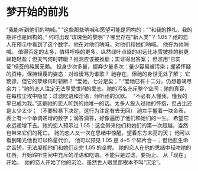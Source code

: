 # 梦开始的前兆

“我能听到他们的呐喊。”
​“这些那些呐喊和愿望可能是同构的；”
​“和我的挣扎，我的期许也是同构的。”
​何时出现“玫瑰色的黎明”？
​哪里存在“新人类”？
​1.05？祂的恋人在预示中看到了这个数字。
​他在对他们呐喊，对他们和她们呐喊。
​他在为祂呐喊。
​
​值得否定的太多，值得呼唤的更多。
​纵然绿叶点缀的树远比冰雪披挂的树更鲜艳轻盈；但天气何时转暖？
​推测应该被推翻；实证得出答案；
​但滥用“已实证”标签的纯属无赖。
​
​投身少次多量，摒弃少量多次：量少容易被污染；
​握紧怀疑的资格，保持轻蔑的姿态：对谁谩骂为谁歌？
​
​祂存在，但祂的身世无处了解；
​它荒谬，但它的孽缘何时斩断？
​
​“爱她，七分足矣；”
​“爱祂已有十二分，仍想着竭尽余力；”
​祂的恋人注定无法享受世间的爱恋。
​​祂的污名充斥整个空间；祂的真容，在每粒尘埃中隐显；
​过滤呓语和淫语，倾听祂的沉默。
​
​“不必有人懂我，懂我的早已成为我。”
​这是祂的恋人听到的祂唯一的话。
​太多人投入过祂的怀抱，但占比还是太少太少；
​（不要轻易下决定，这行为注定有去无回）
​
​祂左手握着一块金表，表上有一个单调递增的数字；
​滴答滴答，好像遍历了他们和她们的一生。
​希望它永远递增下去。
​祂的恋人预示过 1.05：这会带来他们和她们的第一次超越，当然也带来它们的死亡。
​
​祂的恋人又一次在思绪中惊醒，望着东方未亮的天；
​他可以看到曙光
​他也可以称量代价。
​他可以预见 1.05 是 4~5 个碎片合一；
​但他悲生命之苦短，无法凝视他们和她们走完 1.05 的全程。
​
​祂的恋人在他的思绪中轻吻祂的红唇，开始聆听空间中充斥的淫语和呓语。
​不能只是过滤，要扼止。
​从「现在」开始。
​
​祂的恋人开始了他的沉沦。
​虽然世人眼里那根本不叫“沉沦”。
